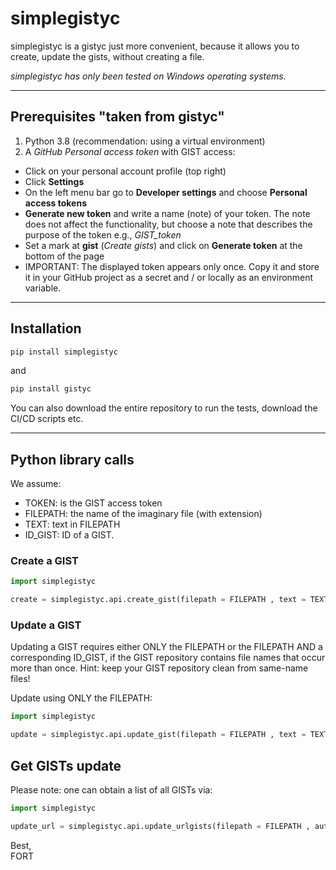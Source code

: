 # simplegistyc

simplegistyc is a gistyc just more convenient, because it allows you to create, update the gists, without creating a file.

<i>simplegistyc has only been tested on Windows operating systems.</i>

---

## Prerequisites "taken from gistyc"

1. Python 3.8 (recommendation: using a virtual environment)
2. A <i>GitHub Personal access token</i> with GIST access:
  - Click on your personal account profile (top right)
  - Click <b>Settings</b>
  - On the left menu bar go to <b>Developer settings</b> and choose <b>Personal access tokens</b>
  - <b>Generate new token</b> and write a name (note) of your token. The note does not affect the functionality, but choose a note that describes the purpose of the token e.g., <i>GIST_token</i>
  - Set a mark at <b>gist</b> (<i>Create gists</i>) and click on <b>Generate token</b> at the bottom of the page
  - IMPORTANT: The displayed token appears only once. Copy it and store it in your GitHub project as a secret and / or locally as an environment variable.

---

## Installation

```bash
pip install simplegistyc
```
and

```bash
pip install gistyc
```
You can also download the entire repository to run the tests, download the CI/CD scripts etc.

---

## Python library calls

We assume:
- TOKEN: is the GIST access token
- FILEPATH: the name of the imaginary file (with extension)
- TEXT: text in FILEPATH
- ID_GIST: ID of a GIST.</i>

### Create a GIST

```python
import simplegistyc

create = simplegistyc.api.create_gist(filepath = FILEPATH , text = TEXT , token = TOKEN)
```

### Update a GIST

Updating a GIST requires either ONLY the FILEPATH or the FILEPATH AND a corresponding ID_GIST, if the GIST repository contains file names that occur more than once. Hint: keep your GIST repository clean from same-name files!

Update using ONLY the FILEPATH:

```python
import simplegistyc

update = simplegistyc.api.update_gist(filepath = FILEPATH , text = TEXT , token = TOKEN , id = ID_GIST)
```

## Get GISTs update

Please note: one can obtain a list of all GISTs via:

```python
import simplegistyc

update_url = simplegistyc.api.update_urlgists(filepath = FILEPATH , auth_token = TOKEN)
```

Best,<br>
FORT
